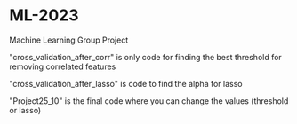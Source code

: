 # ML-2023
Machine Learning Group Project



"cross_validation_after_corr" is only code for finding the best threshold for removing correlated features

"cross_validation_after_lasso" is code to find the alpha for lasso

"Project25_10" is the final code where you can change the values (threshold or lasso)
